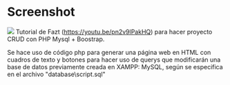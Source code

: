 # Screenshot
![](/docs/screenshot.png)
Tutorial de Fazt (https://youtu.be/pn2v9lPakHQ) para hacer proyecto CRUD con PHP Mysql + Boostrap.

Se hace uso de código php para generar una página web en HTML con cuadros de texto y botones para hacer uso de querys que modificarán una base de datos previamente creada en XAMPP: MySQL, según se especifica en el archivo "database\script.sql"
